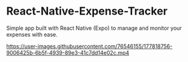 # React-Native-Expense-Tracker
Simple app built with React Native (Expo) to manage and monitor your expenses with ease.


https://user-images.githubusercontent.com/76546155/177818756-9006425b-6b5f-4939-89e3-41c7dd14e02c.mp4

